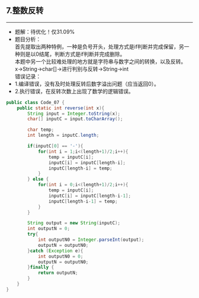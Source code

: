 ## 7.整数反转
---
* 题解：待优化！仅31.09%  
* 题目分析：  
首先提取出两种特例，一种是负号开头，处理方式是if判断并完成保留，另一种则是以0结尾，判断方式是if判断并完成删除。  
本题中另一个比较难处理的地方就是字符串与数字之间的转换，以及反转。  
x→String→char[]→进行判别与反转→String→int  
  错误记录：
* 1.编译错误，没有及时处理反转后数字溢出问题（应当返回0）。
* 2.执行错误，在反转次数上出现了数学的逻辑错误。

```java
public class Code_07 {
    public static int reverse(int x){
        String input = Integer.toString(x);
        char[] inputC = input.toCharArray();

        char temp;
        int length = inputC.length;

        if(inputC[0] == '-'){
            for(int i = 1;i<(length+1)/2;i++){
                temp = inputC[i];
                inputC[i] = inputC[length-i];
                inputC[length-i] = temp;
            }
        } else {
            for(int i = 0;i<(length+1)/2;i++){
                temp = inputC[i];
                inputC[i] = inputC[length-i-1];
                inputC[length-i-1] = temp;
            }
        }

        String output = new String(inputC);
        int outputN = 0;
        try{
            int outputN0 = Integer.parseInt(output);
            outputN = outputN0;
        }catch (Exception e){
            int outputN0 = 0;
            outputN = outputN0;
        }finally {
            return outputN;
        }
    }
}

```
